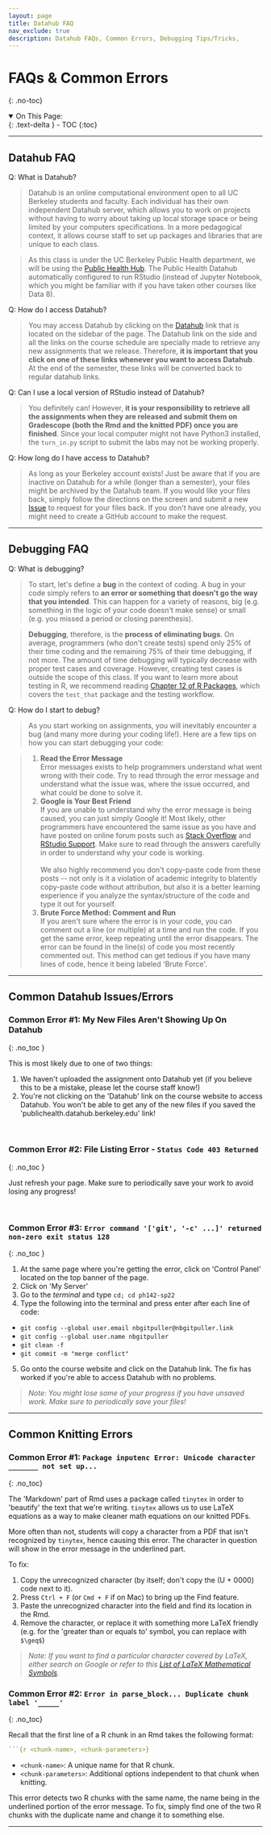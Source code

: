 ```yaml
---
layout: page
title: Datahub FAQ
nav_exclude: true
description: Datahub FAQs, Common Errors, Debugging Tips/Tricks, 
---
```


# FAQs & Common Errors
{: .no-toc}

<details open markdown="block">
  <summary>
    On This Page:
  </summary>
  {: .text-delta }
- TOC
{:toc}
</details>

<hr>

## Datahub FAQ

Q: What is Datahub?

> Datahub is an online computational environment open to all UC Berkeley students and faculty. Each individual has their own independent Datahub server, which allows you to work on projects without having to worry about taking up local storage space or being limited by your computers specifications. In a more pedagogical context, it allows course staff to set up packages and libraries that are unique to each class. 

> As this class is under the UC Berkeley Public Health department, we will be using the [Public Health Hub](https://publichealth.datahub.berkeley.edu/hub/user-redirect/git-pull?repo=https%3A%2F%2Fgithub.com%2Fph142-ucb%2Fph142-sp22&urlpath=rstudio%2F&branch=master). The Public Health Datahub automatically configured to run RStudio (instead of Jupyter Notebook, which you might be familiar with if you have taken other courses like Data 8).

Q: How do I access Datahub?

> You may access Datahub by clicking on the [Datahub](https://publichealth.datahub.berkeley.edu/hub/user-redirect/git-pull?repo=https%3A%2F%2Fgithub.com%2Fph142-ucb%2Fph142-sp22&urlpath=rstudio%2F&branch=master) link that is located on the sidebar of the page. The Datahub link on the side and all the links on the course schedule are specially made to retrieve any new assignments that we release. Therefore, **it is important that you click on one of these links whenever you want to access Datahub**. At the end of the semester, these links will be converted back to regular datahub links.

Q: Can I use a local version of RStudio instead of Datahub?

> You definitely can! However, **it is your responsibility to retrieve all the assignments when they are released and submit them on Gradescope (both the Rmd and the knitted PDF) once you are finished**. Since your local computer might not have Python3 installed, the `turn_in.py` script to submit the labs may not be working properly. 

Q: How long do I have access to Datahub?

> As long as your Berkeley account exists! Just be aware that if you are inactive on Datahub for a while (longer than a semester), your files might be archived by the Datahub team. If you would like your files back, simply follow the directions on the screen and submit a new [Issue](https://github.com/berkeley-dsep-infra/datahub/issues/new?assignees=felder&labels=support&template=data_archival_request.yml) to request for your files back. If you don't have one already, you might need to create a GitHub account to make the request.

<hr>

## Debugging FAQ

Q: What is debugging?

> To start, let's define a **bug** in the context of coding. A bug in your code simply refers to **an error or something that doesn't go the way that you intended**. This can happen for a variety of reasons, big (e.g. something in the logic of your code doesn't make sense) or small (e.g. you missed a period or closing parenthesis).

> **Debugging**, therefore, is the **process of eliminating bugs**. On average, programmers (who don't create tests) spend only 25% of their time coding and the remaining 75% of their time debugging, if not more. The amount of time debugging will typically decrease with proper test cases and coverage. However, creating test cases is outside the scope of this class. If you want to learn more about testing in R, we recommend reading [Chapter 12 of <u>R Packages</u>](https://r-pkgs.org/tests.html), which covers the `test_that` package and the testing workflow.

Q: How do I start to debug?

> As you start working on assignments, you will inevitably encounter a bug (and many more during your coding life!). Here are a few tips on how you can start debugging your code:

> 1. **Read the Error Message** <br> Error messages exists to help programmers understand what went wrong with their code. Try to read through the error message and understand what the issue was, where the issue occurred, and what could be done to solve it. <br>
> 2. **Google is Your Best Friend** <br> If you are unable to understand why the error message is being caused, you can just simply Google it! Most likely, other programmers have encountered the same issue as you have and have posted on online forum posts such as [Stack Overflow](https://stackoverflow.com/) and [RStudio Support](https://support.rstudio.com/hc/en-us). Make sure to read through the answers carefully in order to understand why your code is working. <br> <br> We also highly recommend you don't copy-paste code from these posts -- not only is it a violation of academic integrity to blatently copy-paste code without attribution, but also it is a better learning experience if you analyze the syntax/structure of the code and type it out for yourself. <br>
> 3. **Brute Force Method: Comment and Run** <br> If you aren't sure where the error is in your code, you can comment out a line (or multiple) at a time and run the code. If you get the same error, keep repeating until the error disappears. The error can be found in the line(s) of code you most recently commented out. This method can get tedious if you have many lines of code, hence it being labeled 'Brute Force'.
<hr>

## Common Datahub Issues/Errors

### Common Error #1: My New Files Aren't Showing Up On Datahub
{: .no_toc }

This is most likely due to one of two things:

1. We haven't uploaded the assignment onto Datahub yet (if you believe this to be a mistake, please let the course staff know!)
2. You're not clicking on the 'Datahub' link on the course website to access Datahub. You won't be able to get any of the new files if you saved the 'publichealth.datahub.berkeley.edu' link!

<br>

### Common Error #2: File Listing Error - `Status Code 403 Returned`
{: .no_toc }

Just refresh your page. Make sure to periodically save your work to avoid losing any progress!

<br>

### Common Error #3: `Error command '['git', '-c' ...]' returned non-zero exit status 128`
{: .no_toc }

1. At the same page where you're getting the error, click on 'Control Panel' located on the top banner of the page.
2. Click on 'My Server'
3. Go to the *terminal* and type `cd; cd ph142-sp22`
4. Type the following into the terminal and press enter after each line of code:
- `git config --global user.email nbgitpuller@nbgitpuller.link`
- `git config --global user.name nbgitpuller`
- `git clean -f`
- `git commit -m "merge conflict"`
5. Go onto the course website and click on the Datahub link. The fix has worked if you're able to access Datahub with no problems.

> _Note: You might lose some of your progress if you have unsaved work. Make sure to periodically save your files!_

<hr>

## Common Knitting Errors

### Common Error #1: `Package inputenc Error: Unicode character _______ not set up...`
{: .no_toc}

The 'Markdown' part of Rmd uses a package called `tinytex` in order to 'beautify' the text that we're writing. `tinytex` allows us to use LaTeX equations as a way to make cleaner math equations on our knitted PDFs.

More often than not, students will copy a character from a PDF that isn't recognized by `tinytex`, hence causing this error. The character in question will show in the error message in the underlined part.

To fix:
1. Copy the unrecognized character (by itself; don't copy the (U + 0000) code next to it).
2. Press `Ctrl + F` (or `Cmd + F` if on Mac) to bring up the Find feature.
3. Paste the unrecognized character into the field and find its location in the Rmd.
4. Remove the character, or replace it with something more LaTeX friendly (e.g. for the 'greater than or equals to' symbol, you can replace with `$\geq$`)

> _Note: If you want to find a particular character covered by LaTeX, either search on Google or refer to this [List of LaTeX Mathematical Symbols](https://oeis.org/wiki/List_of_LaTeX_mathematical_symbols)._

### Common Error #2: `Error in parse_block... Duplicate chunk label '_____'`
{: .no_toc}

Recall that the first line of a R chunk in an Rmd takes the following format:

```r
```{r <chunk-name>, <chunk-parameters>}
```

- `<chunk-name>`: A unique name for that R chunk.
- `<chunk-parameters>`: Additional options independent to that chunk when knitting.

This error detects two R chunks with the same name, the name being in the underlined portion of the error message. To fix, simply find one of the two R chunks with the duplicate name and change it to something else.

<hr>
